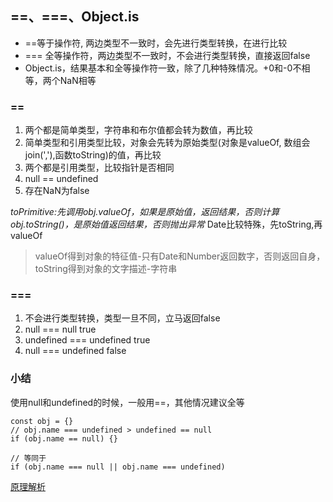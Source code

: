 ## ==、===、Object.is
- ==等于操作符, 两边类型不一致时，会先进行类型转换，在进行比较
- === 全等操作符，两边类型不一致时，不会进行类型转换，直接返回false
- Object.is，结果基本和全等操作符一致，除了几种特殊情况。+0和-0不相等，两个NaN相等

### ==
1. 两个都是简单类型，字符串和布尔值都会转为数值，再比较
2. 简单类型和引用类型比较，对象会先转为原始类型(对象是valueOf, 数组会join(','),函数toString)的值，再比较
3. 两个都是引用类型，比较指针是否相同
4. null == undefined
5. 存在NaN为false

*toPrimitive:先调用obj.valueOf，如果是原始值，返回结果，否则计算obj.toString()，是原始值返回结果，否则抛出异常*
Date比较特殊，先toString,再valueOf
> valueOf得到对象的特征值-只有Date和Number返回数字，否则返回自身，toString得到对象的文字描述-字符串


### ===
1. 不会进行类型转换，类型一旦不同，立马返回false
2. null === null true
3. undefined === undefined true
4. null === undefined false

### 小结
使用null和undefined的时候，一般用==，其他情况建议全等
```js{4}
const obj = {}
// obj.name === undefined > undefined == null
if (obj.name == null) {}

// 等同于
if (obj.name === null || obj.name === undefined)
```

[原理解析](https://fe.ecool.fun/topic/be6f7f8b-d386-4f99-a0bc-f9b5a0512f99?orderBy=updateTime&order=desc&titleKey=%3D%3D)